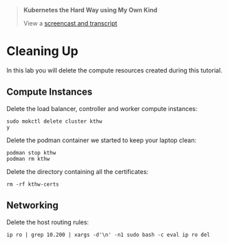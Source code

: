 >  **Kubernetes the Hard Way using My Own Kind**
> 
> View a [screencast and transcript](/cmdline-player/kthw-14.md)
# Cleaning Up

In this lab you will delete the compute resources created during this tutorial.

## Compute Instances

Delete the load balancer, controller and worker compute instances:

```
sudo mokctl delete cluster kthw
y
```

Delete the podman container we started to keep your laptop clean:

```
podman stop kthw
podman rm kthw
```

Delete the directory containing all the certificates:

```
rm -rf kthw-certs
```

## Networking

Delete the host routing rules:

```
ip ro | grep 10.200 | xargs -d'\n' -n1 sudo bash -c eval ip ro del
```

